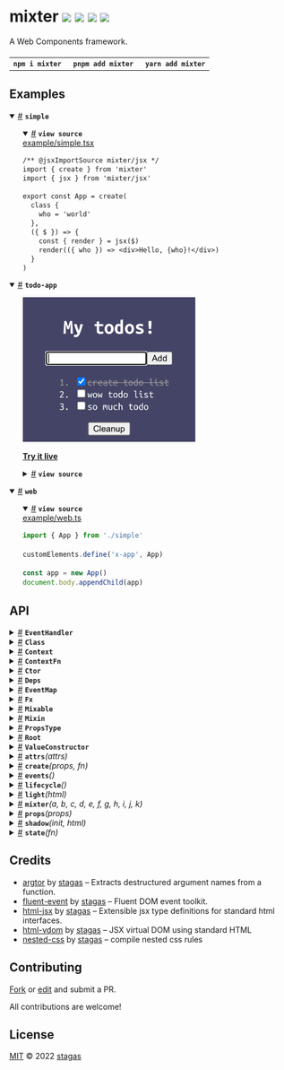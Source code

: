 <h1>
mixter <a href="https://npmjs.org/package/mixter"><img src="https://img.shields.io/badge/npm-v0.0.2-F00.svg?colorA=000"/></a> <a href="src"><img src="https://img.shields.io/badge/loc-592-FFF.svg?colorA=000"/></a> <a href="https://cdn.jsdelivr.net/npm/mixter@0.0.2/dist/mixter.min.js"><img src="https://img.shields.io/badge/brotli-2.8K-333.svg?colorA=000"/></a> <a href="LICENSE"><img src="https://img.shields.io/badge/license-MIT-F0B.svg?colorA=000"/></a>
</h1>

<p></p>

A Web Components framework.

<h4>
<table><tr><td title="Triple click to select and copy paste">
<code>npm i mixter </code>
</td><td title="Triple click to select and copy paste">
<code>pnpm add mixter </code>
</td><td title="Triple click to select and copy paste">
<code>yarn add mixter</code>
</td></tr></table>
</h4>

## Examples

<details id="example$simple" title="simple" open><summary><span><a href="#example$simple">#</a></span>  <code><strong>simple</strong></code></summary>  <ul>    <details id="source$simple" title="simple source code" open><summary><span><a href="#source$simple">#</a></span>  <code><strong>view source</strong></code></summary>  <a href="example/simple.tsx">example/simple.tsx</a>  <p>

```tsx
/** @jsxImportSource mixter/jsx */
import { create } from 'mixter'
import { jsx } from 'mixter/jsx'

export const App = create(
  class {
    who = 'world'
  },
  ({ $ }) => {
    const { render } = jsx($)
    render(({ who }) => <div>Hello, {who}!</div>)
  }
)
```

</p>
</details></ul></details><details id="example$todo-app" title="todo-app" open><summary><span><a href="#example$todo-app">#</a></span>  <code><strong>todo-app</strong></code></summary>  <ul><p></p>  <a href="https://stagas.github.io/mixter/example/todo-app.html"><img width="308.57142857142856" src="example/todo-app.png"></img>  <p><strong>Try it live</strong></p></a>    <details id="source$todo-app" title="todo-app source code" ><summary><span><a href="#source$todo-app">#</a></span>  <code><strong>view source</strong></code></summary>  <a href="example/todo-app.tsx">example/todo-app.tsx</a>  <p>

```tsx
/** @jsxImportSource mixter/jsx */
import { attrs, css, event, events, mixter, props, shadow, state } from 'mixter'
import { jsx, refs } from 'mixter/jsx'

type Todo = {
  name: string
  done: boolean
}

export class TodoApp extends mixter(
  // Extend basic HTMLElement
  HTMLElement,
  // Attach ShadowRoot
  shadow(),
  // Declare the events we will be emitting, this allows for
  // `el.onsomeevent = fn` to be statically typed
  events<{
    done: CustomEvent<{ todo: Todo }>
  }>(),
  // Element attributes, can be String, Number, Boolean
  attrs(
    class {
      name = 'My todos!'
      background = '#446'
      todoColor = '#fff'
      doneColor = '#999'
    }
  ),
  // Declare properties, can be any type
  props(
    class {
      form?: HTMLFormElement
      textInput?: HTMLInputElement
      todos: Todo[] = [
        { name: 'create todo list', done: true },
        { name: 'wow todo list', done: false },
        { name: 'so much todo', done: false },
      ]
      onTodoCleanup?: () => void
      onTodoAdd?: () => void
      onTodoChange?: (todo: Todo) => (
        e: Event & { currentTarget: HTMLInputElement },
      ) => void
    }
  ),
  // Reactive state handler
  state<TodoApp>(({ $, effect, reduce }) => {
    // Use jsx, returns the render function which acts like a `reduce`
    // that instead renders on the root element.
    const { render } = jsx($)
    // Use refs, `ref.someElement` can now be passed to `ref=` attributes in JSX.
    // Refs are bidirectional, meaning if they already have a reference, passing them to
    // a JSX element will "give" that element by reference, instead of filling "from" it.
    const { ref } = refs($)

    $.onTodoAdd = reduce(({ textInput, todos }) => (event().prevent.stop(() => {
      $.todos = [...todos, { name: textInput.value, done: false }]
      textInput.value = ''
      textInput.focus()
      // initialized with a noop function otherwise the render() below will never "fire"
      // because we are in its dependencies and our dependency `textInput` is
      // assigned inside it.
    })), () => {})

    $.onTodoChange = reduce(({ host, todos }) => (todo => (e => {
      todo.done = e.currentTarget.checked
      $.todos = [...todos]
      if (todo.done) host.dispatch('done', { todo })
    })))

    $.onTodoCleanup = reduce(({ todos }) => (() => {
      $.todos = [...todos.filter(todo => !todo.done)]
    }), () => {})

    effect(({ todos }) => {
      if (todos.length > 0 && todos.filter(todo => !todo.done).length === 0)
        alert('All done! Congrats!')
    })

    render((
      {
        name,
        background,
        doneColor,
        onTodoAdd,
        onTodoChange,
        onTodoCleanup,
        todoColor,
        todos,
      },
    ) => (
      <>
        <style>
          {css`
          width: 250px;
          padding: 10px;
          display: inline-flex;
          flex-flow: column nowrap;
          align-items: center;
          font-family: 'Ubuntu Mono', monospace;
          background: ${background};
          color: ${todoColor};
          .done {
            color: ${doneColor};
          }
          `()}
        </style>

        <h1>{name}</h1>

        <form
          onsubmit={onTodoAdd}
          style={{
            display: 'flex',
            flexFlow: 'column nowrap',
            alignItems: 'center',
          }}
        >
          <div>
            <input ref={ref.textInput} type="text" autofocus />
            <button type="submit">Add</button>
          </div>

          <ol>
            {todos.map(todo => (
              <li class={todo.done ? 'done' : ''}>
                <label>
                  <input
                    type="checkbox"
                    checked={todo.done}
                    onchange={onTodoChange(todo)}
                  />
                  {todo.done
                    ? <strike>{todo.name}</strike>
                    : todo.name}
                </label>
              </li>
            ))}
          </ol>

          {todos.some(todo => todo.done)
            && <button onclick={onTodoCleanup}>Cleanup</button>}
        </form>
      </>
    ))
  })
) {}

customElements.define('todo-app', TodoApp)

const todoApp = new TodoApp()

document.body.appendChild(todoApp)

todoApp.ondone = ({ detail: { todo } }) => {
  console.log('done', todo)
  // change background to a random hue every time we finish a todo
  todoApp.background = `hsl(${Math.random() * 360}, 30%, 20%)`
}
```

</p>
</details></ul></details><details id="example$web" title="web" open><summary><span><a href="#example$web">#</a></span>  <code><strong>web</strong></code></summary>  <ul>    <details id="source$web" title="web source code" open><summary><span><a href="#source$web">#</a></span>  <code><strong>view source</strong></code></summary>  <a href="example/web.ts">example/web.ts</a>  <p>

```ts
import { App } from './simple'

customElements.define('x-app', App)

const app = new App()
document.body.appendChild(app)
```

</p>
</details></ul></details>

## API

<p>  <details id="EventHandler$21" title="Interface" ><summary><span><a href="#EventHandler$21">#</a></span>  <code><strong>EventHandler</strong></code>    </summary>  <a href="src/mixins/events.ts#L3">src/mixins/events.ts#L3</a>  <ul>    <p>    <details id="e$25" title="Parameter" ><summary><span><a href="#e$25">#</a></span>  <code><strong>e</strong></code>    </summary>    <ul><p><a href="#E$23">E</a> &amp; {<p>  <details id="currentTarget$27" title="Property" ><summary><span><a href="#currentTarget$27">#</a></span>  <code><strong>currentTarget</strong></code>    </summary>  <a href="src/mixins/events.ts#L4">src/mixins/events.ts#L4</a>  <ul><p><a href="#T$22">T</a></p>        </ul></details><details id="target$28" title="Property" ><summary><span><a href="#target$28">#</a></span>  <code><strong>target</strong></code>    </summary>  <a href="src/mixins/events.ts#L4">src/mixins/events.ts#L4</a>  <ul><p><span>Element</span></p>        </ul></details></p>}</p>        </ul></details>  <p><strong>EventHandler</strong><em>(e)</em>  &nbsp;=&gt;  <ul>void</ul></p></p>    </ul></details><details id="Class$450" title="TypeAlias" ><summary><span><a href="#Class$450">#</a></span>  <code><strong>Class</strong></code>    </summary>  <a href="src/types.ts#L1">src/types.ts#L1</a>  <ul><p><details id="__type$451" title="Constructor" ><summary><span><a href="#__type$451">#</a></span>  <em>(args)</em>    </summary>  <a href="src/types.ts#L1">src/types.ts#L1</a>  <ul>    <p>  <details id="__type$452" title="ConstructorSignature" ><summary><span><a href="#__type$452">#</a></span>  <code><strong>new</strong></code><em>()</em>    </summary>    <ul><p><a href="#T$454">T</a></p>      <p>  <details id="args$453" title="Parameter" ><summary><span><a href="#args$453">#</a></span>  <code><strong>args</strong></code>    </summary>    <ul><p>any  []</p>        </ul></details></p>  </ul></details></p>    </ul></details></p>        </ul></details><details id="Context$109" title="TypeAlias" ><summary><span><a href="#Context$109">#</a></span>  <code><strong>Context</strong></code>    </summary>  <a href="src/mixins/state.ts#L25">src/mixins/state.ts#L25</a>  <ul><p>{<p>  <details id="$$111" title="Property" ><summary><span><a href="#$$111">#</a></span>  <code><strong>$</strong></code>    </summary>  <a href="src/mixins/state.ts#L26">src/mixins/state.ts#L26</a>  <ul><p><a href="#Context$109">Context</a>&lt;<a href="#T$132">T</a>&gt; &amp; <a href="#T$132">T</a></p>        </ul></details><details id="cleanup$112" title="Method" ><summary><span><a href="#cleanup$112">#</a></span>  <code><strong>cleanup</strong></code><em>()</em>    </summary>  <a href="src/mixins/state.ts#L27">src/mixins/state.ts#L27</a>  <ul>    <p>      <p><strong>cleanup</strong><em>()</em>  &nbsp;=&gt;  <ul>void</ul></p></p>    </ul></details><details id="effect$114" title="Method" ><summary><span><a href="#effect$114">#</a></span>  <code><strong>effect</strong></code><em>(fn, cb)</em>    </summary>  <a href="src/mixins/state.ts#L28">src/mixins/state.ts#L28</a>  <ul>    <p>    <details id="fn$116" title="Function" ><summary><span><a href="#fn$116">#</a></span>  <code><strong>fn</strong></code><em>(ctx)</em>    </summary>    <ul>    <p>    <details id="ctx$119" title="Parameter" ><summary><span><a href="#ctx$119">#</a></span>  <code><strong>ctx</strong></code>    </summary>    <ul><p><a href="#Deps$88">Deps</a>&lt;<a href="#T$132">T</a>&gt;</p>        </ul></details>  <p><strong>fn</strong><em>(ctx)</em>  &nbsp;=&gt;  <ul>any</ul></p></p>    </ul></details><details id="cb$120" title="Function" ><summary><span><a href="#cb$120">#</a></span>  <code><strong>cb</strong></code><em>(value)</em>    </summary>    <ul>    <p>    <details id="value$123" title="Parameter" ><summary><span><a href="#value$123">#</a></span>  <code><strong>value</strong></code>    </summary>    <ul><p>any</p>        </ul></details>  <p><strong>cb</strong><em>(value)</em>  &nbsp;=&gt;  <ul>boolean | void</ul></p></p>    </ul></details>  <p><strong>effect</strong><em>(fn, cb)</em>  &nbsp;=&gt;  <ul>void</ul></p></p>    </ul></details><details id="reduce$124" title="Method" ><summary><span><a href="#reduce$124">#</a></span>  <code><strong>reduce</strong></code><em>(fn, initial)</em>    </summary>  <a href="src/mixins/state.ts#L29">src/mixins/state.ts#L29</a>  <ul>    <p>    <details id="fn$127" title="Function" ><summary><span><a href="#fn$127">#</a></span>  <code><strong>fn</strong></code><em>(ctx)</em>    </summary>    <ul>    <p>    <details id="ctx$130" title="Parameter" ><summary><span><a href="#ctx$130">#</a></span>  <code><strong>ctx</strong></code>    </summary>    <ul><p><a href="#Deps$88">Deps</a>&lt;<a href="#T$132">T</a>&gt;</p>        </ul></details>  <p><strong>fn</strong><em>(ctx)</em>  &nbsp;=&gt;  <ul><a href="#R$126">R</a></ul></p></p>    </ul></details><details id="initial$131" title="Parameter" ><summary><span><a href="#initial$131">#</a></span>  <code><strong>initial</strong></code>    </summary>    <ul><p><a href="#R$126">R</a></p>        </ul></details>  <p><strong>reduce</strong>&lt;<span>R</span>&gt;<em>(fn, initial)</em>  &nbsp;=&gt;  <ul><a href="#R$126">R</a></ul></p></p>    </ul></details></p>}</p>        </ul></details><details id="ContextFn$82" title="TypeAlias" ><summary><span><a href="#ContextFn$82">#</a></span>  <code><strong>ContextFn</strong></code>    </summary>  <a href="src/mixins/state.ts#L7">src/mixins/state.ts#L7</a>  <ul><p><details id="__type$83" title="Function" ><summary><span><a href="#__type$83">#</a></span>  <em>(this, ctx)</em>    </summary>    <ul>    <p>    <details id="this$85" title="Parameter" ><summary><span><a href="#this$85">#</a></span>  <code><strong>this</strong></code>    </summary>    <ul><p><a href="#T$87">T</a></p>        </ul></details><details id="ctx$86" title="Parameter" ><summary><span><a href="#ctx$86">#</a></span>  <code><strong>ctx</strong></code>    </summary>    <ul><p><a href="#Context$109">Context</a>&lt;<a href="#T$87">T</a>&gt;</p>        </ul></details>  <p><strong></strong><em>(this, ctx)</em>  &nbsp;=&gt;  <ul>void</ul></p></p>    </ul></details></p>        </ul></details><details id="Ctor$455" title="TypeAlias" ><summary><span><a href="#Ctor$455">#</a></span>  <code><strong>Ctor</strong></code>    </summary>  <a href="src/types.ts#L3">src/types.ts#L3</a>  <ul><p><details id="__type$456" title="Constructor" ><summary><span><a href="#__type$456">#</a></span>  <em>(args)</em>    </summary>  <a href="src/types.ts#L3">src/types.ts#L3</a>  <ul>    <p>  <details id="__type$457" title="ConstructorSignature" ><summary><span><a href="#__type$457">#</a></span>  <code><strong>new</strong></code><em>()</em>    </summary>    <ul><p>unknown</p>      <p>  <details id="args$458" title="Parameter" ><summary><span><a href="#args$458">#</a></span>  <code><strong>args</strong></code>    </summary>    <ul><p>any  []</p>        </ul></details></p>  </ul></details></p>    </ul></details></p>        </ul></details><details id="Deps$88" title="TypeAlias" ><summary><span><a href="#Deps$88">#</a></span>  <code><strong>Deps</strong></code>    </summary>  <a href="src/mixins/state.ts#L9">src/mixins/state.ts#L9</a>  <ul><p>[K   in   keyof     <a href="#T$89">T</a>  ]-?:  <span>NonNullable</span>&lt;<a href="#T$89">T</a>  [<span>K</span>]&gt;</p>        </ul></details><details id="EventMap$29" title="TypeAlias" ><summary><span><a href="#EventMap$29">#</a></span>  <code><strong>EventMap</strong></code>    </summary>  <a href="src/mixins/events.ts#L7">src/mixins/events.ts#L7</a>  <ul><p>[K   in   keyof     <a href="#P$31">P</a>  ]:  <a href="#EventHandler$21">EventHandler</a>&lt;<span>InstanceType</span>&lt;<a href="#T$30">T</a>&gt;, <a href="#P$31">P</a>  [<span>K</span>]&gt;</p>        </ul></details><details id="Fx$90" title="TypeAlias" ><summary><span><a href="#Fx$90">#</a></span>  <code><strong>Fx</strong></code>    </summary>  <a href="src/mixins/state.ts#L13">src/mixins/state.ts#L13</a>  <ul><p>{<p>  <details id="dispose$98" title="Property" ><summary><span><a href="#dispose$98">#</a></span>  <code><strong>dispose</strong></code>    </summary>  <a href="src/mixins/state.ts#L16">src/mixins/state.ts#L16</a>  <ul><p><details id="__type$99" title="Function" ><summary><span><a href="#__type$99">#</a></span>  <em>()</em>    </summary>    <ul>    <p>      <p><strong></strong><em>()</em>  &nbsp;=&gt;  <ul>void</ul></p></p>    </ul></details> | <code>null</code></p>        </ul></details><details id="initial$102" title="Property" ><summary><span><a href="#initial$102">#</a></span>  <code><strong>initial</strong></code>    </summary>  <a href="src/mixins/state.ts#L18">src/mixins/state.ts#L18</a>  <ul><p>any</p>        </ul></details><details id="keys$104" title="Property" ><summary><span><a href="#keys$104">#</a></span>  <code><strong>keys</strong></code>    </summary>  <a href="src/mixins/state.ts#L20">src/mixins/state.ts#L20</a>  <ul><p><span>Set</span>&lt;keyof     <a href="#T$107">T</a>&gt;</p>        </ul></details><details id="pass$106" title="Property" ><summary><span><a href="#pass$106">#</a></span>  <code><strong>pass</strong></code>    </summary>  <a href="src/mixins/state.ts#L22">src/mixins/state.ts#L22</a>  <ul><p>boolean</p>        </ul></details><details id="target$103" title="Property" ><summary><span><a href="#target$103">#</a></span>  <code><strong>target</strong></code>    </summary>  <a href="src/mixins/state.ts#L19">src/mixins/state.ts#L19</a>  <ul><p>keyof     <a href="#T$107">T</a></p>        </ul></details><details id="type$101" title="Property" ><summary><span><a href="#type$101">#</a></span>  <code><strong>type</strong></code>    </summary>  <a href="src/mixins/state.ts#L17">src/mixins/state.ts#L17</a>  <ul><p>any</p>        </ul></details><details id="values$105" title="Property" ><summary><span><a href="#values$105">#</a></span>  <code><strong>values</strong></code>    </summary>  <a href="src/mixins/state.ts#L21">src/mixins/state.ts#L21</a>  <ul><p><a href="#Deps$88">Deps</a>&lt;<a href="#T$107">T</a>&gt;</p>        </ul></details><details id="cb$95" title="Method" ><summary><span><a href="#cb$95">#</a></span>  <code><strong>cb</strong></code><em>(value)</em>    </summary>  <a href="src/mixins/state.ts#L15">src/mixins/state.ts#L15</a>  <ul>    <p>    <details id="value$97" title="Parameter" ><summary><span><a href="#value$97">#</a></span>  <code><strong>value</strong></code>    </summary>    <ul><p><a href="#R$108">R</a></p>        </ul></details>  <p><strong>cb</strong><em>(value)</em>  &nbsp;=&gt;  <ul>boolean | void</ul></p></p>    </ul></details><details id="fn$92" title="Method" ><summary><span><a href="#fn$92">#</a></span>  <code><strong>fn</strong></code><em>(deps)</em>    </summary>  <a href="src/mixins/state.ts#L14">src/mixins/state.ts#L14</a>  <ul>    <p>    <details id="deps$94" title="Parameter" ><summary><span><a href="#deps$94">#</a></span>  <code><strong>deps</strong></code>    </summary>    <ul><p><a href="#Deps$88">Deps</a>&lt;<a href="#T$107">T</a>&gt;</p>        </ul></details>  <p><strong>fn</strong><em>(deps)</em>  &nbsp;=&gt;  <ul><a href="#R$108">R</a></ul></p></p>    </ul></details></p>}</p>        </ul></details><details id="Mixable$459" title="TypeAlias" ><summary><span><a href="#Mixable$459">#</a></span>  <code><strong>Mixable</strong></code>    </summary>  <a href="src/types.ts#L5">src/types.ts#L5</a>  <ul><p>{} &amp; <span>Omit</span>&lt;<a href="#T$461">T</a>, <code>"constructor"</code>&gt;</p>        </ul></details><details id="Mixin$462" title="TypeAlias" ><summary><span><a href="#Mixin$462">#</a></span>  <code><strong>Mixin</strong></code>    </summary>  <a href="src/types.ts#L9">src/types.ts#L9</a>  <ul><p><a href="#Mixable$459">Mixable</a>&lt;<span>CustomElementConstructor</span>&gt;</p>        </ul></details><details id="PropsType$11" title="TypeAlias" ><summary><span><a href="#PropsType$11">#</a></span>  <code><strong>PropsType</strong></code>    </summary>  <a href="src/mixins/attrs.ts#L6">src/mixins/attrs.ts#L6</a>  <ul><p>[K   in   keyof     <a href="#T$12">T</a>  ]:  <span>NonNullable</span>&lt;<a href="#T$12">T</a>  [<span>K</span>]&gt; extends <a href="#ValueConstructor$10">ValueConstructor</a> ? <span>ReturnType</span>&lt;<span>NonNullable</span>&lt;<a href="#T$12">T</a>  [<span>K</span>]&gt;&gt; : <span>NonNullable</span>&lt;<a href="#T$12">T</a>  [<span>K</span>]&gt;</p>        </ul></details><details id="Root$476" title="TypeAlias" ><summary><span><a href="#Root$476">#</a></span>  <code><strong>Root</strong></code>    </summary>  <a href="src/types.ts#L72">src/types.ts#L72</a>  <ul><p>{}</p>        </ul></details><details id="ValueConstructor$10" title="TypeAlias" ><summary><span><a href="#ValueConstructor$10">#</a></span>  <code><strong>ValueConstructor</strong></code>    </summary>  <a href="src/mixins/attrs.ts#L4">src/mixins/attrs.ts#L4</a>  <ul><p>typeof   <span>String</span> | typeof   <span>Number</span> | typeof   <span>Boolean</span></p>        </ul></details><details id="attrs$13" title="Function" ><summary><span><a href="#attrs$13">#</a></span>  <code><strong>attrs</strong></code><em>(attrs)</em>    </summary>  <a href="src/mixins/attrs.ts#L34">src/mixins/attrs.ts#L34</a>  <ul>    <p>    <details id="attrs$16" title="Parameter" ><summary><span><a href="#attrs$16">#</a></span>  <code><strong>attrs</strong></code>    </summary>    <ul><p><a href="#Class$450">Class</a>&lt;<a href="#P$15">P</a>&gt;</p>        </ul></details>  <p><strong>attrs</strong>&lt;<span>P</span>&gt;<em>(attrs)</em>  &nbsp;=&gt;  <ul><details id="__type$17" title="Function" ><summary><span><a href="#__type$17">#</a></span>  <em>(superclass)</em>    </summary>    <ul>    <p>    <details id="superclass$20" title="Parameter" ><summary><span><a href="#superclass$20">#</a></span>  <code><strong>superclass</strong></code>    </summary>    <ul><p><a href="#T$19">T</a></p>        </ul></details>  <p><strong></strong>&lt;<span>T</span><span>&nbsp;extends&nbsp;</span>     <a href="#Mixin$462">Mixin</a>&gt;<em>(superclass)</em>  &nbsp;=&gt;  <ul><a href="#T$19">T</a> &amp; <a href="#Class$450">Class</a>&lt;<a href="#PropsType$11">PropsType</a>&lt;<a href="#P$15">P</a>&gt;&gt;</ul></p></p>    </ul></details></ul></p></p>    </ul></details><details id="create$1" title="Function" ><summary><span><a href="#create$1">#</a></span>  <code><strong>create</strong></code><em>(props, fn)</em>    </summary>  <a href="src/create.ts#L3">src/create.ts#L3</a>  <ul>    <p>    <details id="props$4" title="Parameter" ><summary><span><a href="#props$4">#</a></span>  <code><strong>props</strong></code>    </summary>    <ul><p><a href="#Class$450">Class</a>&lt;<a href="#P$3">P</a>&gt;</p>        </ul></details><details id="fn$5" title="Parameter" ><summary><span><a href="#fn$5">#</a></span>  <code><strong>fn</strong></code>    </summary>    <ul><p><a href="#ContextFn$82">ContextFn</a>&lt;<a href="#P$3">P</a> &amp; <a href="#Root$476">Root</a>&gt;</p>        </ul></details>  <p><strong>create</strong>&lt;<span>P</span>&gt;<em>(props, fn)</em>  &nbsp;=&gt;  <ul>{} &amp; <a href="#Class$450">Class</a>&lt;<a href="#Root$476">Root</a>&gt; &amp; <a href="#Class$450">Class</a>&lt;<a href="#P$3">P</a>&gt; &amp; <a href="#Class$450">Class</a>&lt;{}&gt;</ul></p></p>    </ul></details><details id="events$32" title="Function" ><summary><span><a href="#events$32">#</a></span>  <code><strong>events</strong></code><em>()</em>    </summary>  <a href="src/mixins/events.ts#L20">src/mixins/events.ts#L20</a>  <ul>    <p>      <p><strong>events</strong>&lt;<span>P</span><span>&nbsp;extends&nbsp;</span>     <span>Record</span>&lt;string, <span>Event</span>&gt;&gt;<em>()</em>  &nbsp;=&gt;  <ul><details id="__type$35" title="Function" ><summary><span><a href="#__type$35">#</a></span>  <em>(superclass)</em>    </summary>    <ul>    <p>    <details id="superclass$38" title="Parameter" ><summary><span><a href="#superclass$38">#</a></span>  <code><strong>superclass</strong></code>    </summary>    <ul><p><a href="#T$37">T</a></p>        </ul></details>  <p><strong></strong>&lt;<span>T</span><span>&nbsp;extends&nbsp;</span>     <a href="#Mixin$462">Mixin</a>&gt;<em>(superclass)</em>  &nbsp;=&gt;  <ul><a href="#T$37">T</a> &amp; <a href="#Class$450">Class</a>&lt;{<p>  <details id="addEventListener$40" title="Method" ><summary><span><a href="#addEventListener$40">#</a></span>  <code><strong>addEventListener</strong></code><em>(type, listener, options)</em>    </summary>    <ul>    <p>    <details id="type$43" title="Parameter" ><summary><span><a href="#type$43">#</a></span>  <code><strong>type</strong></code>    </summary>    <ul><p><a href="#K$42">K</a></p>        </ul></details><details id="listener$44" title="Parameter" ><summary><span><a href="#listener$44">#</a></span>  <code><strong>listener</strong></code>    </summary>    <ul><p>any</p>        </ul></details><details id="options$45" title="Parameter" ><summary><span><a href="#options$45">#</a></span>  <code><strong>options</strong></code>    </summary>    <ul><p>any</p>        </ul></details>  <p><strong>addEventListener</strong>&lt;<span>K</span>&gt;<em>(type, listener, options)</em>  &nbsp;=&gt;  <ul>void</ul></p></p>    </ul></details><details id="dispatch$46" title="Method" ><summary><span><a href="#dispatch$46">#</a></span>  <code><strong>dispatch</strong></code><em>(name, detail, init)</em>    </summary>    <ul>    <p>    <details id="name$48" title="Parameter" ><summary><span><a href="#name$48">#</a></span>  <code><strong>name</strong></code>    </summary>    <ul><p>string</p>        </ul></details><details id="detail$49" title="Parameter" ><summary><span><a href="#detail$49">#</a></span>  <code><strong>detail</strong></code>    </summary>    <ul><p>any</p>        </ul></details><details id="init$50" title="Parameter" ><summary><span><a href="#init$50">#</a></span>  <code><strong>init</strong></code>    </summary>    <ul><p><span>CustomEventInit</span>&lt;any&gt;</p>        </ul></details>  <p><strong>dispatch</strong><em>(name, detail, init)</em>  &nbsp;=&gt;  <ul>any</ul></p></p>    </ul></details></p>} &amp; [K   in   string | number | symbol  ]:  <a href="#EventHandler$21">EventHandler</a>&lt;<span>InstanceType</span>&lt;<a href="#T$37">T</a>&gt;, <a href="#P$34">P</a>  [<span>K</span>]&gt;&gt;</ul></p></p>    </ul></details></ul></p></p>    </ul></details><details id="lifecycle$51" title="Function" ><summary><span><a href="#lifecycle$51">#</a></span>  <code><strong>lifecycle</strong></code><em>()</em>    </summary>  <a href="src/mixins/lifecycle.ts#L4">src/mixins/lifecycle.ts#L4</a>  <ul>    <p>      <p><strong>lifecycle</strong><em>()</em>  &nbsp;=&gt;  <ul><details id="__type$53" title="Function" ><summary><span><a href="#__type$53">#</a></span>  <em>(superclass)</em>    </summary>    <ul>    <p>    <details id="superclass$56" title="Parameter" ><summary><span><a href="#superclass$56">#</a></span>  <code><strong>superclass</strong></code>    </summary>    <ul><p><a href="#T$55">T</a></p>        </ul></details>  <p><strong></strong>&lt;<span>T</span><span>&nbsp;extends&nbsp;</span>     <a href="#Mixin$462">Mixin</a>&gt;<em>(superclass)</em>  &nbsp;=&gt;  <ul><a href="#T$55">T</a> &amp; <a href="#Class$450">Class</a>&lt;{<p>  <details id="isMounted$58" title="Property" ><summary><span><a href="#isMounted$58">#</a></span>  <code><strong>isMounted</strong></code>    </summary>  <a href="src/mixins/lifecycle.ts#L30">src/mixins/lifecycle.ts#L30</a>  <ul><p>boolean</p>        </ul></details></p>}&gt;</ul></p></p>    </ul></details></ul></p></p>    </ul></details><details id="light$59" title="Function" ><summary><span><a href="#light$59">#</a></span>  <code><strong>light</strong></code><em>(html)</em>    </summary>  <a href="src/mixins/light.ts#L3">src/mixins/light.ts#L3</a>  <ul>    <p>    <details id="html$61" title="Parameter" ><summary><span><a href="#html$61">#</a></span>  <code><strong>html</strong></code>  <span><span>&nbsp;=&nbsp;</span>  <code>''</code></span>  </summary>    <ul><p>string</p>        </ul></details>  <p><strong>light</strong><em>(html)</em>  &nbsp;=&gt;  <ul><details id="__type$62" title="Function" ><summary><span><a href="#__type$62">#</a></span>  <em>(superclass)</em>    </summary>    <ul>    <p>    <details id="superclass$65" title="Parameter" ><summary><span><a href="#superclass$65">#</a></span>  <code><strong>superclass</strong></code>    </summary>    <ul><p><a href="#T$64">T</a></p>        </ul></details>  <p><strong></strong>&lt;<span>T</span><span>&nbsp;extends&nbsp;</span>     <a href="#Mixin$462">Mixin</a>&gt;<em>(superclass)</em>  &nbsp;=&gt;  <ul><a href="#T$64">T</a> &amp; <a href="#Class$450">Class</a>&lt;<a href="#Root$476">Root</a>&gt;</ul></p></p>    </ul></details></ul></p></p>    </ul></details><details id="mixter$144" title="Function" ><summary><span><a href="#mixter$144">#</a></span>  <code><strong>mixter</strong></code><em>(a, b, c, d, e, f, g, h, i, j, k)</em>    </summary>  <a href="src/mixter.ts#L3">src/mixter.ts#L3</a>  <ul>    <p>    <details id="a$157" title="Parameter" ><summary><span><a href="#a$157">#</a></span>  <code><strong>a</strong></code>    </summary>    <ul><p><a href="#A$146">A</a></p>        </ul></details><details id="b$158" title="Function" ><summary><span><a href="#b$158">#</a></span>  <code><strong>b</strong></code><em>(trait)</em>    </summary>    <ul>    <p>    <details id="trait$161" title="Parameter" ><summary><span><a href="#trait$161">#</a></span>  <code><strong>trait</strong></code>    </summary>    <ul><p><a href="#A$146">A</a></p>        </ul></details>  <p><strong>b</strong><em>(trait)</em>  &nbsp;=&gt;  <ul><a href="#B$147">B</a></ul></p></p>    </ul></details><details id="c$162" title="Function" ><summary><span><a href="#c$162">#</a></span>  <code><strong>c</strong></code><em>(trait)</em>    </summary>    <ul>    <p>    <details id="trait$165" title="Parameter" ><summary><span><a href="#trait$165">#</a></span>  <code><strong>trait</strong></code>    </summary>    <ul><p><a href="#B$147">B</a></p>        </ul></details>  <p><strong>c</strong><em>(trait)</em>  &nbsp;=&gt;  <ul><a href="#C$148">C</a></ul></p></p>    </ul></details><details id="d$166" title="Function" ><summary><span><a href="#d$166">#</a></span>  <code><strong>d</strong></code><em>(trait)</em>    </summary>    <ul>    <p>    <details id="trait$169" title="Parameter" ><summary><span><a href="#trait$169">#</a></span>  <code><strong>trait</strong></code>    </summary>    <ul><p><a href="#C$148">C</a></p>        </ul></details>  <p><strong>d</strong><em>(trait)</em>  &nbsp;=&gt;  <ul><a href="#D$149">D</a></ul></p></p>    </ul></details><details id="e$170" title="Function" ><summary><span><a href="#e$170">#</a></span>  <code><strong>e</strong></code><em>(trait)</em>    </summary>    <ul>    <p>    <details id="trait$173" title="Parameter" ><summary><span><a href="#trait$173">#</a></span>  <code><strong>trait</strong></code>    </summary>    <ul><p><a href="#D$149">D</a></p>        </ul></details>  <p><strong>e</strong><em>(trait)</em>  &nbsp;=&gt;  <ul><a href="#E$150">E</a></ul></p></p>    </ul></details><details id="f$174" title="Function" ><summary><span><a href="#f$174">#</a></span>  <code><strong>f</strong></code><em>(trait)</em>    </summary>    <ul>    <p>    <details id="trait$177" title="Parameter" ><summary><span><a href="#trait$177">#</a></span>  <code><strong>trait</strong></code>    </summary>    <ul><p><a href="#E$150">E</a></p>        </ul></details>  <p><strong>f</strong><em>(trait)</em>  &nbsp;=&gt;  <ul><a href="#F$151">F</a></ul></p></p>    </ul></details><details id="g$178" title="Function" ><summary><span><a href="#g$178">#</a></span>  <code><strong>g</strong></code><em>(trait)</em>    </summary>    <ul>    <p>    <details id="trait$181" title="Parameter" ><summary><span><a href="#trait$181">#</a></span>  <code><strong>trait</strong></code>    </summary>    <ul><p><a href="#F$151">F</a></p>        </ul></details>  <p><strong>g</strong><em>(trait)</em>  &nbsp;=&gt;  <ul><a href="#G$152">G</a></ul></p></p>    </ul></details><details id="h$182" title="Function" ><summary><span><a href="#h$182">#</a></span>  <code><strong>h</strong></code><em>(trait)</em>    </summary>    <ul>    <p>    <details id="trait$185" title="Parameter" ><summary><span><a href="#trait$185">#</a></span>  <code><strong>trait</strong></code>    </summary>    <ul><p><a href="#G$152">G</a></p>        </ul></details>  <p><strong>h</strong><em>(trait)</em>  &nbsp;=&gt;  <ul><a href="#H$153">H</a></ul></p></p>    </ul></details><details id="i$186" title="Function" ><summary><span><a href="#i$186">#</a></span>  <code><strong>i</strong></code><em>(trait)</em>    </summary>    <ul>    <p>    <details id="trait$189" title="Parameter" ><summary><span><a href="#trait$189">#</a></span>  <code><strong>trait</strong></code>    </summary>    <ul><p><a href="#H$153">H</a></p>        </ul></details>  <p><strong>i</strong><em>(trait)</em>  &nbsp;=&gt;  <ul><a href="#I$154">I</a></ul></p></p>    </ul></details><details id="j$190" title="Function" ><summary><span><a href="#j$190">#</a></span>  <code><strong>j</strong></code><em>(trait)</em>    </summary>    <ul>    <p>    <details id="trait$193" title="Parameter" ><summary><span><a href="#trait$193">#</a></span>  <code><strong>trait</strong></code>    </summary>    <ul><p><a href="#I$154">I</a></p>        </ul></details>  <p><strong>j</strong><em>(trait)</em>  &nbsp;=&gt;  <ul><a href="#J$155">J</a></ul></p></p>    </ul></details><details id="k$194" title="Function" ><summary><span><a href="#k$194">#</a></span>  <code><strong>k</strong></code><em>(trait)</em>    </summary>    <ul>    <p>    <details id="trait$197" title="Parameter" ><summary><span><a href="#trait$197">#</a></span>  <code><strong>trait</strong></code>    </summary>    <ul><p><a href="#J$155">J</a></p>        </ul></details>  <p><strong>k</strong><em>(trait)</em>  &nbsp;=&gt;  <ul><a href="#K$156">K</a></ul></p></p>    </ul></details>  <p><strong>mixter</strong>&lt;<span>A</span><span>&nbsp;extends&nbsp;</span>     <a href="#Ctor$455">Ctor</a>, <span>B</span><span>&nbsp;extends&nbsp;</span>     <a href="#Ctor$455">Ctor</a>, <span>C</span><span>&nbsp;extends&nbsp;</span>     <a href="#Ctor$455">Ctor</a>, <span>D</span><span>&nbsp;extends&nbsp;</span>     <a href="#Ctor$455">Ctor</a>, <span>E</span><span>&nbsp;extends&nbsp;</span>     <a href="#Ctor$455">Ctor</a>, <span>F</span><span>&nbsp;extends&nbsp;</span>     <a href="#Ctor$455">Ctor</a>, <span>G</span><span>&nbsp;extends&nbsp;</span>     <a href="#Ctor$455">Ctor</a>, <span>H</span><span>&nbsp;extends&nbsp;</span>     <a href="#Ctor$455">Ctor</a>, <span>I</span><span>&nbsp;extends&nbsp;</span>     <a href="#Ctor$455">Ctor</a>, <span>J</span><span>&nbsp;extends&nbsp;</span>     <a href="#Ctor$455">Ctor</a>, <span>K</span><span>&nbsp;extends&nbsp;</span>     <a href="#Ctor$455">Ctor</a>&gt;<em>(a, b, c, d, e, f, g, h, i, j, k)</em>  &nbsp;=&gt;  <ul><a href="#A$146">A</a> &amp; <a href="#B$147">B</a> &amp; <a href="#C$148">C</a> &amp; <a href="#D$149">D</a> &amp; <a href="#E$150">E</a> &amp; <a href="#F$151">F</a> &amp; <a href="#G$152">G</a> &amp; <a href="#H$153">H</a> &amp; <a href="#I$154">I</a> &amp; <a href="#J$155">J</a> &amp; <a href="#K$156">K</a></ul></p>  <details id="a$209" title="Parameter" ><summary><span><a href="#a$209">#</a></span>  <code><strong>a</strong></code>    </summary>    <ul><p><a href="#A$199">A</a></p>        </ul></details><details id="b$210" title="Function" ><summary><span><a href="#b$210">#</a></span>  <code><strong>b</strong></code><em>(trait)</em>    </summary>    <ul>    <p>    <details id="trait$213" title="Parameter" ><summary><span><a href="#trait$213">#</a></span>  <code><strong>trait</strong></code>    </summary>    <ul><p><a href="#A$199">A</a></p>        </ul></details>  <p><strong>b</strong><em>(trait)</em>  &nbsp;=&gt;  <ul><a href="#B$200">B</a></ul></p></p>    </ul></details><details id="c$214" title="Function" ><summary><span><a href="#c$214">#</a></span>  <code><strong>c</strong></code><em>(trait)</em>    </summary>    <ul>    <p>    <details id="trait$217" title="Parameter" ><summary><span><a href="#trait$217">#</a></span>  <code><strong>trait</strong></code>    </summary>    <ul><p><a href="#B$200">B</a></p>        </ul></details>  <p><strong>c</strong><em>(trait)</em>  &nbsp;=&gt;  <ul><a href="#C$201">C</a></ul></p></p>    </ul></details><details id="d$218" title="Function" ><summary><span><a href="#d$218">#</a></span>  <code><strong>d</strong></code><em>(trait)</em>    </summary>    <ul>    <p>    <details id="trait$221" title="Parameter" ><summary><span><a href="#trait$221">#</a></span>  <code><strong>trait</strong></code>    </summary>    <ul><p><a href="#C$201">C</a></p>        </ul></details>  <p><strong>d</strong><em>(trait)</em>  &nbsp;=&gt;  <ul><a href="#D$202">D</a></ul></p></p>    </ul></details><details id="e$222" title="Function" ><summary><span><a href="#e$222">#</a></span>  <code><strong>e</strong></code><em>(trait)</em>    </summary>    <ul>    <p>    <details id="trait$225" title="Parameter" ><summary><span><a href="#trait$225">#</a></span>  <code><strong>trait</strong></code>    </summary>    <ul><p><a href="#D$202">D</a></p>        </ul></details>  <p><strong>e</strong><em>(trait)</em>  &nbsp;=&gt;  <ul><a href="#E$203">E</a></ul></p></p>    </ul></details><details id="f$226" title="Function" ><summary><span><a href="#f$226">#</a></span>  <code><strong>f</strong></code><em>(trait)</em>    </summary>    <ul>    <p>    <details id="trait$229" title="Parameter" ><summary><span><a href="#trait$229">#</a></span>  <code><strong>trait</strong></code>    </summary>    <ul><p><a href="#E$203">E</a></p>        </ul></details>  <p><strong>f</strong><em>(trait)</em>  &nbsp;=&gt;  <ul><a href="#F$204">F</a></ul></p></p>    </ul></details><details id="g$230" title="Function" ><summary><span><a href="#g$230">#</a></span>  <code><strong>g</strong></code><em>(trait)</em>    </summary>    <ul>    <p>    <details id="trait$233" title="Parameter" ><summary><span><a href="#trait$233">#</a></span>  <code><strong>trait</strong></code>    </summary>    <ul><p><a href="#F$204">F</a></p>        </ul></details>  <p><strong>g</strong><em>(trait)</em>  &nbsp;=&gt;  <ul><a href="#G$205">G</a></ul></p></p>    </ul></details><details id="h$234" title="Function" ><summary><span><a href="#h$234">#</a></span>  <code><strong>h</strong></code><em>(trait)</em>    </summary>    <ul>    <p>    <details id="trait$237" title="Parameter" ><summary><span><a href="#trait$237">#</a></span>  <code><strong>trait</strong></code>    </summary>    <ul><p><a href="#G$205">G</a></p>        </ul></details>  <p><strong>h</strong><em>(trait)</em>  &nbsp;=&gt;  <ul><a href="#H$206">H</a></ul></p></p>    </ul></details><details id="i$238" title="Function" ><summary><span><a href="#i$238">#</a></span>  <code><strong>i</strong></code><em>(trait)</em>    </summary>    <ul>    <p>    <details id="trait$241" title="Parameter" ><summary><span><a href="#trait$241">#</a></span>  <code><strong>trait</strong></code>    </summary>    <ul><p><a href="#H$206">H</a></p>        </ul></details>  <p><strong>i</strong><em>(trait)</em>  &nbsp;=&gt;  <ul><a href="#I$207">I</a></ul></p></p>    </ul></details><details id="j$242" title="Function" ><summary><span><a href="#j$242">#</a></span>  <code><strong>j</strong></code><em>(trait)</em>    </summary>    <ul>    <p>    <details id="trait$245" title="Parameter" ><summary><span><a href="#trait$245">#</a></span>  <code><strong>trait</strong></code>    </summary>    <ul><p><a href="#I$207">I</a></p>        </ul></details>  <p><strong>j</strong><em>(trait)</em>  &nbsp;=&gt;  <ul><a href="#J$208">J</a></ul></p></p>    </ul></details>  <p><strong>mixter</strong>&lt;<span>A</span><span>&nbsp;extends&nbsp;</span>     <a href="#Ctor$455">Ctor</a>, <span>B</span><span>&nbsp;extends&nbsp;</span>     <a href="#Ctor$455">Ctor</a>, <span>C</span><span>&nbsp;extends&nbsp;</span>     <a href="#Ctor$455">Ctor</a>, <span>D</span><span>&nbsp;extends&nbsp;</span>     <a href="#Ctor$455">Ctor</a>, <span>E</span><span>&nbsp;extends&nbsp;</span>     <a href="#Ctor$455">Ctor</a>, <span>F</span><span>&nbsp;extends&nbsp;</span>     <a href="#Ctor$455">Ctor</a>, <span>G</span><span>&nbsp;extends&nbsp;</span>     <a href="#Ctor$455">Ctor</a>, <span>H</span><span>&nbsp;extends&nbsp;</span>     <a href="#Ctor$455">Ctor</a>, <span>I</span><span>&nbsp;extends&nbsp;</span>     <a href="#Ctor$455">Ctor</a>, <span>J</span><span>&nbsp;extends&nbsp;</span>     <a href="#Ctor$455">Ctor</a>&gt;<em>(a, b, c, d, e, f, g, h, i, j)</em>  &nbsp;=&gt;  <ul><a href="#A$199">A</a> &amp; <a href="#B$200">B</a> &amp; <a href="#C$201">C</a> &amp; <a href="#D$202">D</a> &amp; <a href="#E$203">E</a> &amp; <a href="#F$204">F</a> &amp; <a href="#G$205">G</a> &amp; <a href="#H$206">H</a> &amp; <a href="#I$207">I</a> &amp; <a href="#J$208">J</a></ul></p>  <details id="a$256" title="Parameter" ><summary><span><a href="#a$256">#</a></span>  <code><strong>a</strong></code>    </summary>    <ul><p><a href="#A$247">A</a></p>        </ul></details><details id="b$257" title="Function" ><summary><span><a href="#b$257">#</a></span>  <code><strong>b</strong></code><em>(trait)</em>    </summary>    <ul>    <p>    <details id="trait$260" title="Parameter" ><summary><span><a href="#trait$260">#</a></span>  <code><strong>trait</strong></code>    </summary>    <ul><p><a href="#A$247">A</a></p>        </ul></details>  <p><strong>b</strong><em>(trait)</em>  &nbsp;=&gt;  <ul><a href="#B$248">B</a></ul></p></p>    </ul></details><details id="c$261" title="Function" ><summary><span><a href="#c$261">#</a></span>  <code><strong>c</strong></code><em>(trait)</em>    </summary>    <ul>    <p>    <details id="trait$264" title="Parameter" ><summary><span><a href="#trait$264">#</a></span>  <code><strong>trait</strong></code>    </summary>    <ul><p><a href="#B$248">B</a></p>        </ul></details>  <p><strong>c</strong><em>(trait)</em>  &nbsp;=&gt;  <ul><a href="#C$249">C</a></ul></p></p>    </ul></details><details id="d$265" title="Function" ><summary><span><a href="#d$265">#</a></span>  <code><strong>d</strong></code><em>(trait)</em>    </summary>    <ul>    <p>    <details id="trait$268" title="Parameter" ><summary><span><a href="#trait$268">#</a></span>  <code><strong>trait</strong></code>    </summary>    <ul><p><a href="#C$249">C</a></p>        </ul></details>  <p><strong>d</strong><em>(trait)</em>  &nbsp;=&gt;  <ul><a href="#D$250">D</a></ul></p></p>    </ul></details><details id="e$269" title="Function" ><summary><span><a href="#e$269">#</a></span>  <code><strong>e</strong></code><em>(trait)</em>    </summary>    <ul>    <p>    <details id="trait$272" title="Parameter" ><summary><span><a href="#trait$272">#</a></span>  <code><strong>trait</strong></code>    </summary>    <ul><p><a href="#D$250">D</a></p>        </ul></details>  <p><strong>e</strong><em>(trait)</em>  &nbsp;=&gt;  <ul><a href="#E$251">E</a></ul></p></p>    </ul></details><details id="f$273" title="Function" ><summary><span><a href="#f$273">#</a></span>  <code><strong>f</strong></code><em>(trait)</em>    </summary>    <ul>    <p>    <details id="trait$276" title="Parameter" ><summary><span><a href="#trait$276">#</a></span>  <code><strong>trait</strong></code>    </summary>    <ul><p><a href="#E$251">E</a></p>        </ul></details>  <p><strong>f</strong><em>(trait)</em>  &nbsp;=&gt;  <ul><a href="#F$252">F</a></ul></p></p>    </ul></details><details id="g$277" title="Function" ><summary><span><a href="#g$277">#</a></span>  <code><strong>g</strong></code><em>(trait)</em>    </summary>    <ul>    <p>    <details id="trait$280" title="Parameter" ><summary><span><a href="#trait$280">#</a></span>  <code><strong>trait</strong></code>    </summary>    <ul><p><a href="#F$252">F</a></p>        </ul></details>  <p><strong>g</strong><em>(trait)</em>  &nbsp;=&gt;  <ul><a href="#G$253">G</a></ul></p></p>    </ul></details><details id="h$281" title="Function" ><summary><span><a href="#h$281">#</a></span>  <code><strong>h</strong></code><em>(trait)</em>    </summary>    <ul>    <p>    <details id="trait$284" title="Parameter" ><summary><span><a href="#trait$284">#</a></span>  <code><strong>trait</strong></code>    </summary>    <ul><p><a href="#G$253">G</a></p>        </ul></details>  <p><strong>h</strong><em>(trait)</em>  &nbsp;=&gt;  <ul><a href="#H$254">H</a></ul></p></p>    </ul></details><details id="i$285" title="Function" ><summary><span><a href="#i$285">#</a></span>  <code><strong>i</strong></code><em>(trait)</em>    </summary>    <ul>    <p>    <details id="trait$288" title="Parameter" ><summary><span><a href="#trait$288">#</a></span>  <code><strong>trait</strong></code>    </summary>    <ul><p><a href="#H$254">H</a></p>        </ul></details>  <p><strong>i</strong><em>(trait)</em>  &nbsp;=&gt;  <ul><a href="#I$255">I</a></ul></p></p>    </ul></details>  <p><strong>mixter</strong>&lt;<span>A</span><span>&nbsp;extends&nbsp;</span>     <a href="#Ctor$455">Ctor</a>, <span>B</span><span>&nbsp;extends&nbsp;</span>     <a href="#Ctor$455">Ctor</a>, <span>C</span><span>&nbsp;extends&nbsp;</span>     <a href="#Ctor$455">Ctor</a>, <span>D</span><span>&nbsp;extends&nbsp;</span>     <a href="#Ctor$455">Ctor</a>, <span>E</span><span>&nbsp;extends&nbsp;</span>     <a href="#Ctor$455">Ctor</a>, <span>F</span><span>&nbsp;extends&nbsp;</span>     <a href="#Ctor$455">Ctor</a>, <span>G</span><span>&nbsp;extends&nbsp;</span>     <a href="#Ctor$455">Ctor</a>, <span>H</span><span>&nbsp;extends&nbsp;</span>     <a href="#Ctor$455">Ctor</a>, <span>I</span><span>&nbsp;extends&nbsp;</span>     <a href="#Ctor$455">Ctor</a>&gt;<em>(a, b, c, d, e, f, g, h, i)</em>  &nbsp;=&gt;  <ul><a href="#A$247">A</a> &amp; <a href="#B$248">B</a> &amp; <a href="#C$249">C</a> &amp; <a href="#D$250">D</a> &amp; <a href="#E$251">E</a> &amp; <a href="#F$252">F</a> &amp; <a href="#G$253">G</a> &amp; <a href="#H$254">H</a> &amp; <a href="#I$255">I</a></ul></p>  <details id="a$298" title="Parameter" ><summary><span><a href="#a$298">#</a></span>  <code><strong>a</strong></code>    </summary>    <ul><p><a href="#A$290">A</a></p>        </ul></details><details id="b$299" title="Function" ><summary><span><a href="#b$299">#</a></span>  <code><strong>b</strong></code><em>(trait)</em>    </summary>    <ul>    <p>    <details id="trait$302" title="Parameter" ><summary><span><a href="#trait$302">#</a></span>  <code><strong>trait</strong></code>    </summary>    <ul><p><a href="#A$290">A</a></p>        </ul></details>  <p><strong>b</strong><em>(trait)</em>  &nbsp;=&gt;  <ul><a href="#B$291">B</a></ul></p></p>    </ul></details><details id="c$303" title="Function" ><summary><span><a href="#c$303">#</a></span>  <code><strong>c</strong></code><em>(trait)</em>    </summary>    <ul>    <p>    <details id="trait$306" title="Parameter" ><summary><span><a href="#trait$306">#</a></span>  <code><strong>trait</strong></code>    </summary>    <ul><p><a href="#B$291">B</a></p>        </ul></details>  <p><strong>c</strong><em>(trait)</em>  &nbsp;=&gt;  <ul><a href="#C$292">C</a></ul></p></p>    </ul></details><details id="d$307" title="Function" ><summary><span><a href="#d$307">#</a></span>  <code><strong>d</strong></code><em>(trait)</em>    </summary>    <ul>    <p>    <details id="trait$310" title="Parameter" ><summary><span><a href="#trait$310">#</a></span>  <code><strong>trait</strong></code>    </summary>    <ul><p><a href="#C$292">C</a></p>        </ul></details>  <p><strong>d</strong><em>(trait)</em>  &nbsp;=&gt;  <ul><a href="#D$293">D</a></ul></p></p>    </ul></details><details id="e$311" title="Function" ><summary><span><a href="#e$311">#</a></span>  <code><strong>e</strong></code><em>(trait)</em>    </summary>    <ul>    <p>    <details id="trait$314" title="Parameter" ><summary><span><a href="#trait$314">#</a></span>  <code><strong>trait</strong></code>    </summary>    <ul><p><a href="#D$293">D</a></p>        </ul></details>  <p><strong>e</strong><em>(trait)</em>  &nbsp;=&gt;  <ul><a href="#E$294">E</a></ul></p></p>    </ul></details><details id="f$315" title="Function" ><summary><span><a href="#f$315">#</a></span>  <code><strong>f</strong></code><em>(trait)</em>    </summary>    <ul>    <p>    <details id="trait$318" title="Parameter" ><summary><span><a href="#trait$318">#</a></span>  <code><strong>trait</strong></code>    </summary>    <ul><p><a href="#E$294">E</a></p>        </ul></details>  <p><strong>f</strong><em>(trait)</em>  &nbsp;=&gt;  <ul><a href="#F$295">F</a></ul></p></p>    </ul></details><details id="g$319" title="Function" ><summary><span><a href="#g$319">#</a></span>  <code><strong>g</strong></code><em>(trait)</em>    </summary>    <ul>    <p>    <details id="trait$322" title="Parameter" ><summary><span><a href="#trait$322">#</a></span>  <code><strong>trait</strong></code>    </summary>    <ul><p><a href="#F$295">F</a></p>        </ul></details>  <p><strong>g</strong><em>(trait)</em>  &nbsp;=&gt;  <ul><a href="#G$296">G</a></ul></p></p>    </ul></details><details id="h$323" title="Function" ><summary><span><a href="#h$323">#</a></span>  <code><strong>h</strong></code><em>(trait)</em>    </summary>    <ul>    <p>    <details id="trait$326" title="Parameter" ><summary><span><a href="#trait$326">#</a></span>  <code><strong>trait</strong></code>    </summary>    <ul><p><a href="#G$296">G</a></p>        </ul></details>  <p><strong>h</strong><em>(trait)</em>  &nbsp;=&gt;  <ul><a href="#H$297">H</a></ul></p></p>    </ul></details>  <p><strong>mixter</strong>&lt;<span>A</span><span>&nbsp;extends&nbsp;</span>     <a href="#Ctor$455">Ctor</a>, <span>B</span><span>&nbsp;extends&nbsp;</span>     <a href="#Ctor$455">Ctor</a>, <span>C</span><span>&nbsp;extends&nbsp;</span>     <a href="#Ctor$455">Ctor</a>, <span>D</span><span>&nbsp;extends&nbsp;</span>     <a href="#Ctor$455">Ctor</a>, <span>E</span><span>&nbsp;extends&nbsp;</span>     <a href="#Ctor$455">Ctor</a>, <span>F</span><span>&nbsp;extends&nbsp;</span>     <a href="#Ctor$455">Ctor</a>, <span>G</span><span>&nbsp;extends&nbsp;</span>     <a href="#Ctor$455">Ctor</a>, <span>H</span><span>&nbsp;extends&nbsp;</span>     <a href="#Ctor$455">Ctor</a>&gt;<em>(a, b, c, d, e, f, g, h)</em>  &nbsp;=&gt;  <ul><a href="#A$290">A</a> &amp; <a href="#B$291">B</a> &amp; <a href="#C$292">C</a> &amp; <a href="#D$293">D</a> &amp; <a href="#E$294">E</a> &amp; <a href="#F$295">F</a> &amp; <a href="#G$296">G</a> &amp; <a href="#H$297">H</a></ul></p>  <details id="a$335" title="Parameter" ><summary><span><a href="#a$335">#</a></span>  <code><strong>a</strong></code>    </summary>    <ul><p><a href="#A$328">A</a></p>        </ul></details><details id="b$336" title="Function" ><summary><span><a href="#b$336">#</a></span>  <code><strong>b</strong></code><em>(trait)</em>    </summary>    <ul>    <p>    <details id="trait$339" title="Parameter" ><summary><span><a href="#trait$339">#</a></span>  <code><strong>trait</strong></code>    </summary>    <ul><p><a href="#A$328">A</a></p>        </ul></details>  <p><strong>b</strong><em>(trait)</em>  &nbsp;=&gt;  <ul><a href="#B$329">B</a></ul></p></p>    </ul></details><details id="c$340" title="Function" ><summary><span><a href="#c$340">#</a></span>  <code><strong>c</strong></code><em>(trait)</em>    </summary>    <ul>    <p>    <details id="trait$343" title="Parameter" ><summary><span><a href="#trait$343">#</a></span>  <code><strong>trait</strong></code>    </summary>    <ul><p><a href="#B$329">B</a></p>        </ul></details>  <p><strong>c</strong><em>(trait)</em>  &nbsp;=&gt;  <ul><a href="#C$330">C</a></ul></p></p>    </ul></details><details id="d$344" title="Function" ><summary><span><a href="#d$344">#</a></span>  <code><strong>d</strong></code><em>(trait)</em>    </summary>    <ul>    <p>    <details id="trait$347" title="Parameter" ><summary><span><a href="#trait$347">#</a></span>  <code><strong>trait</strong></code>    </summary>    <ul><p><a href="#C$330">C</a></p>        </ul></details>  <p><strong>d</strong><em>(trait)</em>  &nbsp;=&gt;  <ul><a href="#D$331">D</a></ul></p></p>    </ul></details><details id="e$348" title="Function" ><summary><span><a href="#e$348">#</a></span>  <code><strong>e</strong></code><em>(trait)</em>    </summary>    <ul>    <p>    <details id="trait$351" title="Parameter" ><summary><span><a href="#trait$351">#</a></span>  <code><strong>trait</strong></code>    </summary>    <ul><p><a href="#D$331">D</a></p>        </ul></details>  <p><strong>e</strong><em>(trait)</em>  &nbsp;=&gt;  <ul><a href="#E$332">E</a></ul></p></p>    </ul></details><details id="f$352" title="Function" ><summary><span><a href="#f$352">#</a></span>  <code><strong>f</strong></code><em>(trait)</em>    </summary>    <ul>    <p>    <details id="trait$355" title="Parameter" ><summary><span><a href="#trait$355">#</a></span>  <code><strong>trait</strong></code>    </summary>    <ul><p><a href="#E$332">E</a></p>        </ul></details>  <p><strong>f</strong><em>(trait)</em>  &nbsp;=&gt;  <ul><a href="#F$333">F</a></ul></p></p>    </ul></details><details id="g$356" title="Function" ><summary><span><a href="#g$356">#</a></span>  <code><strong>g</strong></code><em>(trait)</em>    </summary>    <ul>    <p>    <details id="trait$359" title="Parameter" ><summary><span><a href="#trait$359">#</a></span>  <code><strong>trait</strong></code>    </summary>    <ul><p><a href="#F$333">F</a></p>        </ul></details>  <p><strong>g</strong><em>(trait)</em>  &nbsp;=&gt;  <ul><a href="#G$334">G</a></ul></p></p>    </ul></details>  <p><strong>mixter</strong>&lt;<span>A</span><span>&nbsp;extends&nbsp;</span>     <a href="#Ctor$455">Ctor</a>, <span>B</span><span>&nbsp;extends&nbsp;</span>     <a href="#Ctor$455">Ctor</a>, <span>C</span><span>&nbsp;extends&nbsp;</span>     <a href="#Ctor$455">Ctor</a>, <span>D</span><span>&nbsp;extends&nbsp;</span>     <a href="#Ctor$455">Ctor</a>, <span>E</span><span>&nbsp;extends&nbsp;</span>     <a href="#Ctor$455">Ctor</a>, <span>F</span><span>&nbsp;extends&nbsp;</span>     <a href="#Ctor$455">Ctor</a>, <span>G</span><span>&nbsp;extends&nbsp;</span>     <a href="#Ctor$455">Ctor</a>&gt;<em>(a, b, c, d, e, f, g)</em>  &nbsp;=&gt;  <ul><a href="#A$328">A</a> &amp; <a href="#B$329">B</a> &amp; <a href="#C$330">C</a> &amp; <a href="#D$331">D</a> &amp; <a href="#E$332">E</a> &amp; <a href="#F$333">F</a> &amp; <a href="#G$334">G</a></ul></p>  <details id="a$367" title="Parameter" ><summary><span><a href="#a$367">#</a></span>  <code><strong>a</strong></code>    </summary>    <ul><p><a href="#A$361">A</a></p>        </ul></details><details id="b$368" title="Function" ><summary><span><a href="#b$368">#</a></span>  <code><strong>b</strong></code><em>(trait)</em>    </summary>    <ul>    <p>    <details id="trait$371" title="Parameter" ><summary><span><a href="#trait$371">#</a></span>  <code><strong>trait</strong></code>    </summary>    <ul><p><a href="#A$361">A</a></p>        </ul></details>  <p><strong>b</strong><em>(trait)</em>  &nbsp;=&gt;  <ul><a href="#B$362">B</a></ul></p></p>    </ul></details><details id="c$372" title="Function" ><summary><span><a href="#c$372">#</a></span>  <code><strong>c</strong></code><em>(trait)</em>    </summary>    <ul>    <p>    <details id="trait$375" title="Parameter" ><summary><span><a href="#trait$375">#</a></span>  <code><strong>trait</strong></code>    </summary>    <ul><p><a href="#B$362">B</a></p>        </ul></details>  <p><strong>c</strong><em>(trait)</em>  &nbsp;=&gt;  <ul><a href="#C$363">C</a></ul></p></p>    </ul></details><details id="d$376" title="Function" ><summary><span><a href="#d$376">#</a></span>  <code><strong>d</strong></code><em>(trait)</em>    </summary>    <ul>    <p>    <details id="trait$379" title="Parameter" ><summary><span><a href="#trait$379">#</a></span>  <code><strong>trait</strong></code>    </summary>    <ul><p><a href="#C$363">C</a></p>        </ul></details>  <p><strong>d</strong><em>(trait)</em>  &nbsp;=&gt;  <ul><a href="#D$364">D</a></ul></p></p>    </ul></details><details id="e$380" title="Function" ><summary><span><a href="#e$380">#</a></span>  <code><strong>e</strong></code><em>(trait)</em>    </summary>    <ul>    <p>    <details id="trait$383" title="Parameter" ><summary><span><a href="#trait$383">#</a></span>  <code><strong>trait</strong></code>    </summary>    <ul><p><a href="#D$364">D</a></p>        </ul></details>  <p><strong>e</strong><em>(trait)</em>  &nbsp;=&gt;  <ul><a href="#E$365">E</a></ul></p></p>    </ul></details><details id="f$384" title="Function" ><summary><span><a href="#f$384">#</a></span>  <code><strong>f</strong></code><em>(trait)</em>    </summary>    <ul>    <p>    <details id="trait$387" title="Parameter" ><summary><span><a href="#trait$387">#</a></span>  <code><strong>trait</strong></code>    </summary>    <ul><p><a href="#E$365">E</a></p>        </ul></details>  <p><strong>f</strong><em>(trait)</em>  &nbsp;=&gt;  <ul><a href="#F$366">F</a></ul></p></p>    </ul></details>  <p><strong>mixter</strong>&lt;<span>A</span><span>&nbsp;extends&nbsp;</span>     <a href="#Ctor$455">Ctor</a>, <span>B</span><span>&nbsp;extends&nbsp;</span>     <a href="#Ctor$455">Ctor</a>, <span>C</span><span>&nbsp;extends&nbsp;</span>     <a href="#Ctor$455">Ctor</a>, <span>D</span><span>&nbsp;extends&nbsp;</span>     <a href="#Ctor$455">Ctor</a>, <span>E</span><span>&nbsp;extends&nbsp;</span>     <a href="#Ctor$455">Ctor</a>, <span>F</span><span>&nbsp;extends&nbsp;</span>     <a href="#Ctor$455">Ctor</a>&gt;<em>(a, b, c, d, e, f)</em>  &nbsp;=&gt;  <ul><a href="#A$361">A</a> &amp; <a href="#B$362">B</a> &amp; <a href="#C$363">C</a> &amp; <a href="#D$364">D</a> &amp; <a href="#E$365">E</a> &amp; <a href="#F$366">F</a></ul></p>  <details id="a$394" title="Parameter" ><summary><span><a href="#a$394">#</a></span>  <code><strong>a</strong></code>    </summary>    <ul><p><a href="#A$389">A</a></p>        </ul></details><details id="b$395" title="Function" ><summary><span><a href="#b$395">#</a></span>  <code><strong>b</strong></code><em>(trait)</em>    </summary>    <ul>    <p>    <details id="trait$398" title="Parameter" ><summary><span><a href="#trait$398">#</a></span>  <code><strong>trait</strong></code>    </summary>    <ul><p><a href="#A$389">A</a></p>        </ul></details>  <p><strong>b</strong><em>(trait)</em>  &nbsp;=&gt;  <ul><a href="#B$390">B</a></ul></p></p>    </ul></details><details id="c$399" title="Function" ><summary><span><a href="#c$399">#</a></span>  <code><strong>c</strong></code><em>(trait)</em>    </summary>    <ul>    <p>    <details id="trait$402" title="Parameter" ><summary><span><a href="#trait$402">#</a></span>  <code><strong>trait</strong></code>    </summary>    <ul><p><a href="#B$390">B</a></p>        </ul></details>  <p><strong>c</strong><em>(trait)</em>  &nbsp;=&gt;  <ul><a href="#C$391">C</a></ul></p></p>    </ul></details><details id="d$403" title="Function" ><summary><span><a href="#d$403">#</a></span>  <code><strong>d</strong></code><em>(trait)</em>    </summary>    <ul>    <p>    <details id="trait$406" title="Parameter" ><summary><span><a href="#trait$406">#</a></span>  <code><strong>trait</strong></code>    </summary>    <ul><p><a href="#C$391">C</a></p>        </ul></details>  <p><strong>d</strong><em>(trait)</em>  &nbsp;=&gt;  <ul><a href="#D$392">D</a></ul></p></p>    </ul></details><details id="e$407" title="Function" ><summary><span><a href="#e$407">#</a></span>  <code><strong>e</strong></code><em>(trait)</em>    </summary>    <ul>    <p>    <details id="trait$410" title="Parameter" ><summary><span><a href="#trait$410">#</a></span>  <code><strong>trait</strong></code>    </summary>    <ul><p><a href="#D$392">D</a></p>        </ul></details>  <p><strong>e</strong><em>(trait)</em>  &nbsp;=&gt;  <ul><a href="#E$393">E</a></ul></p></p>    </ul></details>  <p><strong>mixter</strong>&lt;<span>A</span><span>&nbsp;extends&nbsp;</span>     <a href="#Ctor$455">Ctor</a>, <span>B</span><span>&nbsp;extends&nbsp;</span>     <a href="#Ctor$455">Ctor</a>, <span>C</span><span>&nbsp;extends&nbsp;</span>     <a href="#Ctor$455">Ctor</a>, <span>D</span><span>&nbsp;extends&nbsp;</span>     <a href="#Ctor$455">Ctor</a>, <span>E</span><span>&nbsp;extends&nbsp;</span>     <a href="#Ctor$455">Ctor</a>&gt;<em>(a, b, c, d, e)</em>  &nbsp;=&gt;  <ul><a href="#A$389">A</a> &amp; <a href="#B$390">B</a> &amp; <a href="#C$391">C</a> &amp; <a href="#D$392">D</a> &amp; <a href="#E$393">E</a></ul></p>  <details id="a$416" title="Parameter" ><summary><span><a href="#a$416">#</a></span>  <code><strong>a</strong></code>    </summary>    <ul><p><a href="#A$412">A</a></p>        </ul></details><details id="b$417" title="Function" ><summary><span><a href="#b$417">#</a></span>  <code><strong>b</strong></code><em>(trait)</em>    </summary>    <ul>    <p>    <details id="trait$420" title="Parameter" ><summary><span><a href="#trait$420">#</a></span>  <code><strong>trait</strong></code>    </summary>    <ul><p><a href="#A$412">A</a></p>        </ul></details>  <p><strong>b</strong><em>(trait)</em>  &nbsp;=&gt;  <ul><a href="#B$413">B</a></ul></p></p>    </ul></details><details id="c$421" title="Function" ><summary><span><a href="#c$421">#</a></span>  <code><strong>c</strong></code><em>(trait)</em>    </summary>    <ul>    <p>    <details id="trait$424" title="Parameter" ><summary><span><a href="#trait$424">#</a></span>  <code><strong>trait</strong></code>    </summary>    <ul><p><a href="#B$413">B</a></p>        </ul></details>  <p><strong>c</strong><em>(trait)</em>  &nbsp;=&gt;  <ul><a href="#C$414">C</a></ul></p></p>    </ul></details><details id="d$425" title="Function" ><summary><span><a href="#d$425">#</a></span>  <code><strong>d</strong></code><em>(trait)</em>    </summary>    <ul>    <p>    <details id="trait$428" title="Parameter" ><summary><span><a href="#trait$428">#</a></span>  <code><strong>trait</strong></code>    </summary>    <ul><p><a href="#C$414">C</a></p>        </ul></details>  <p><strong>d</strong><em>(trait)</em>  &nbsp;=&gt;  <ul><a href="#D$415">D</a></ul></p></p>    </ul></details>  <p><strong>mixter</strong>&lt;<span>A</span><span>&nbsp;extends&nbsp;</span>     <a href="#Ctor$455">Ctor</a>, <span>B</span><span>&nbsp;extends&nbsp;</span>     <a href="#Ctor$455">Ctor</a>, <span>C</span><span>&nbsp;extends&nbsp;</span>     <a href="#Ctor$455">Ctor</a>, <span>D</span><span>&nbsp;extends&nbsp;</span>     <a href="#Ctor$455">Ctor</a>&gt;<em>(a, b, c, d)</em>  &nbsp;=&gt;  <ul><a href="#A$412">A</a> &amp; <a href="#B$413">B</a> &amp; <a href="#C$414">C</a> &amp; <a href="#D$415">D</a></ul></p>  <details id="a$433" title="Parameter" ><summary><span><a href="#a$433">#</a></span>  <code><strong>a</strong></code>    </summary>    <ul><p><a href="#A$430">A</a></p>        </ul></details><details id="b$434" title="Function" ><summary><span><a href="#b$434">#</a></span>  <code><strong>b</strong></code><em>(trait)</em>    </summary>    <ul>    <p>    <details id="trait$437" title="Parameter" ><summary><span><a href="#trait$437">#</a></span>  <code><strong>trait</strong></code>    </summary>    <ul><p><a href="#A$430">A</a></p>        </ul></details>  <p><strong>b</strong><em>(trait)</em>  &nbsp;=&gt;  <ul><a href="#B$431">B</a></ul></p></p>    </ul></details><details id="c$438" title="Function" ><summary><span><a href="#c$438">#</a></span>  <code><strong>c</strong></code><em>(trait)</em>    </summary>    <ul>    <p>    <details id="trait$441" title="Parameter" ><summary><span><a href="#trait$441">#</a></span>  <code><strong>trait</strong></code>    </summary>    <ul><p><a href="#B$431">B</a></p>        </ul></details>  <p><strong>c</strong><em>(trait)</em>  &nbsp;=&gt;  <ul><a href="#C$432">C</a></ul></p></p>    </ul></details>  <p><strong>mixter</strong>&lt;<span>A</span><span>&nbsp;extends&nbsp;</span>     <a href="#Ctor$455">Ctor</a>, <span>B</span><span>&nbsp;extends&nbsp;</span>     <a href="#Ctor$455">Ctor</a>, <span>C</span><span>&nbsp;extends&nbsp;</span>     <a href="#Ctor$455">Ctor</a>&gt;<em>(a, b, c)</em>  &nbsp;=&gt;  <ul><a href="#A$430">A</a> &amp; <a href="#B$431">B</a> &amp; <a href="#C$432">C</a></ul></p>  <details id="a$445" title="Parameter" ><summary><span><a href="#a$445">#</a></span>  <code><strong>a</strong></code>    </summary>    <ul><p><a href="#A$443">A</a></p>        </ul></details><details id="b$446" title="Function" ><summary><span><a href="#b$446">#</a></span>  <code><strong>b</strong></code><em>(trait)</em>    </summary>    <ul>    <p>    <details id="trait$449" title="Parameter" ><summary><span><a href="#trait$449">#</a></span>  <code><strong>trait</strong></code>    </summary>    <ul><p><a href="#A$443">A</a></p>        </ul></details>  <p><strong>b</strong><em>(trait)</em>  &nbsp;=&gt;  <ul><a href="#B$444">B</a></ul></p></p>    </ul></details>  <p><strong>mixter</strong>&lt;<span>A</span><span>&nbsp;extends&nbsp;</span>     <a href="#Ctor$455">Ctor</a>, <span>B</span><span>&nbsp;extends&nbsp;</span>     <a href="#Ctor$455">Ctor</a>&gt;<em>(a, b)</em>  &nbsp;=&gt;  <ul><a href="#A$443">A</a> &amp; <a href="#B$444">B</a></ul></p></p>    </ul></details><details id="props$66" title="Function" ><summary><span><a href="#props$66">#</a></span>  <code><strong>props</strong></code><em>(props)</em>    </summary>  <a href="src/mixins/props.ts#L3">src/mixins/props.ts#L3</a>  <ul>    <p>    <details id="props$69" title="Parameter" ><summary><span><a href="#props$69">#</a></span>  <code><strong>props</strong></code>    </summary>    <ul><p><a href="#Class$450">Class</a>&lt;<a href="#P$68">P</a>&gt;</p>        </ul></details>  <p><strong>props</strong>&lt;<span>P</span>&gt;<em>(props)</em>  &nbsp;=&gt;  <ul><details id="__type$70" title="Function" ><summary><span><a href="#__type$70">#</a></span>  <em>(superclass)</em>    </summary>    <ul>    <p>    <details id="superclass$73" title="Parameter" ><summary><span><a href="#superclass$73">#</a></span>  <code><strong>superclass</strong></code>    </summary>    <ul><p><a href="#T$72">T</a></p>        </ul></details>  <p><strong></strong>&lt;<span>T</span><span>&nbsp;extends&nbsp;</span>     <a href="#Mixin$462">Mixin</a>&gt;<em>(superclass)</em>  &nbsp;=&gt;  <ul><a href="#T$72">T</a> &amp; <a href="#Class$450">Class</a>&lt;<a href="#P$68">P</a>&gt;</ul></p></p>    </ul></details></ul></p></p>    </ul></details><details id="shadow$74" title="Function" ><summary><span><a href="#shadow$74">#</a></span>  <code><strong>shadow</strong></code><em>(init, html)</em>    </summary>  <a href="src/mixins/shadow.ts#L3">src/mixins/shadow.ts#L3</a>  <ul>    <p>    <details id="init$76" title="Parameter" ><summary><span><a href="#init$76">#</a></span>  <code><strong>init</strong></code>  <span><span>&nbsp;=&nbsp;</span>  <code>''</code></span>  </summary>    <ul><p>string | <span>ShadowRootInit</span></p>        </ul></details><details id="html$77" title="Parameter" ><summary><span><a href="#html$77">#</a></span>  <code><strong>html</strong></code>  <span><span>&nbsp;=&nbsp;</span>  <code>''</code></span>  </summary>    <ul><p>string</p>        </ul></details>  <p><strong>shadow</strong><em>(init, html)</em>  &nbsp;=&gt;  <ul><details id="__type$78" title="Function" ><summary><span><a href="#__type$78">#</a></span>  <em>(superclass)</em>    </summary>    <ul>    <p>    <details id="superclass$81" title="Parameter" ><summary><span><a href="#superclass$81">#</a></span>  <code><strong>superclass</strong></code>    </summary>    <ul><p><a href="#T$80">T</a></p>        </ul></details>  <p><strong></strong>&lt;<span>T</span><span>&nbsp;extends&nbsp;</span>     <a href="#Mixin$462">Mixin</a>&gt;<em>(superclass)</em>  &nbsp;=&gt;  <ul><a href="#T$80">T</a> &amp; <a href="#Class$450">Class</a>&lt;<a href="#Root$476">Root</a>&gt;</ul></p></p>    </ul></details></ul></p></p>    </ul></details><details id="state$133" title="Function" ><summary><span><a href="#state$133">#</a></span>  <code><strong>state</strong></code><em>(fn)</em>    </summary>  <a href="src/mixins/state.ts#L140">src/mixins/state.ts#L140</a>  <ul>    <p>    <details id="fn$136" title="Parameter" ><summary><span><a href="#fn$136">#</a></span>  <code><strong>fn</strong></code>    </summary>    <ul><p><a href="#ContextFn$82">ContextFn</a>&lt;<a href="#P$135">P</a>&gt;</p>        </ul></details>  <p><strong>state</strong>&lt;<span>P</span>&gt;<em>(fn)</em>  &nbsp;=&gt;  <ul><details id="__type$137" title="Function" ><summary><span><a href="#__type$137">#</a></span>  <em>(superclass)</em>    </summary>    <ul>    <p>    <details id="superclass$140" title="Parameter" ><summary><span><a href="#superclass$140">#</a></span>  <code><strong>superclass</strong></code>    </summary>    <ul><p><a href="#T$139">T</a></p>        </ul></details>  <p><strong></strong>&lt;<span>T</span><span>&nbsp;extends&nbsp;</span>     <a href="#Mixin$462">Mixin</a>&gt;<em>(superclass)</em>  &nbsp;=&gt;  <ul><a href="#T$139">T</a> &amp; <a href="#Class$450">Class</a>&lt;{}&gt;</ul></p></p>    </ul></details></ul></p></p>    </ul></details></p>

## Credits

- [argtor](https://npmjs.org/package/argtor) by [stagas](https://github.com/stagas) &ndash; Extracts destructured argument names from a function.
- [fluent-event](https://npmjs.org/package/fluent-event) by [stagas](https://github.com/stagas) &ndash; Fluent DOM event toolkit.
- [html-jsx](https://npmjs.org/package/html-jsx) by [stagas](https://github.com/stagas) &ndash; Extensible jsx type definitions for standard html interfaces.
- [html-vdom](https://npmjs.org/package/html-vdom) by [stagas](https://github.com/stagas) &ndash; JSX virtual DOM using standard HTML
- [nested-css](https://npmjs.org/package/nested-css) by [stagas](https://github.com/stagas) &ndash; compile nested css rules

## Contributing

[Fork](https://github.com/stagas/mixter/fork) or [edit](https://github.dev/stagas/mixter) and submit a PR.

All contributions are welcome!

## License

<a href="LICENSE">MIT</a> &copy; 2022 [stagas](https://github.com/stagas)
